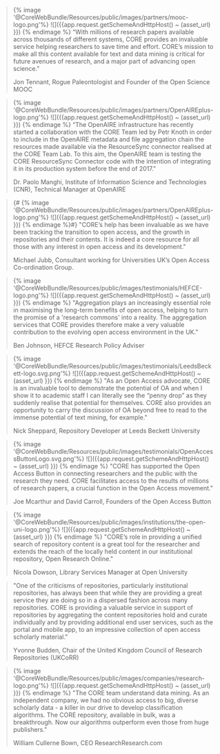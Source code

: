 > {% image '@CoreWebBundle/Resources/public/images/partners/mooc-logo.png'%} ![]({{app.request.getSchemeAndHttpHost() ~ (asset_url) }}) {% endimage %} “With millions of research papers available across thousands of different systems, CORE provides an invaluable service helping researchers to save time and effort. CORE’s mission to make all this content available for text and data mining is critical for future avenues of research, and a major part of advancing open science."
> 
> Jon Tennant, Rogue Paleontologist and Founder of the Open Science MOOC

> {% image '@CoreWebBundle/Resources/public/images/partners/OpenAIREplus-logo.png'%} ![]({{app.request.getSchemeAndHttpHost() ~ (asset_url) }}) {% endimage %} “The OpenAIRE infrastructure has recently started a collaboration with the CORE Team led by Petr Knoth in order to include in the OpenAIRE metadata and file aggregation chain the resources made available via the ResourceSync connector realised at the CORE Team Lab. To this aim, the OpenAIRE team is testing the CORE ResourceSync Connector code with the intention of integrating it in its production system before the end of 2017."
> 
> Dr. Paolo Manghi, Institute of Information Science and Technologies (CNR), Technical Manager at OpenAIRE

> {# {% image '@CoreWebBundle/Resources/public/images/partners/OpenAIREplus-logo.png'%} ![]({{app.request.getSchemeAndHttpHost() ~ (asset_url) }}) {% endimage %}#} "CORE’s help has been invaluable as we have been tracking the transition to open access, and the growth in repositories and their contents. It is indeed a core resource for all those with any interest in open access and its development."
> 
> Michael Jubb, Consultant working for Universities UK’s Open Access Co-ordination Group.

> {% image '@CoreWebBundle/Resources/public/images/testimonials/HEFCE-logo.png'%} ![]({{app.request.getSchemeAndHttpHost() ~ (asset_url) }}) {% endimage %} "Aggregation plays an increasingly essential role in maximising the long-term benefits of open access, helping to turn the promise of a 'research commons' into a reality. The aggregation services that CORE provides therefore make a very valuable contribution to the evolving open access environment in the UK."
> 
> Ben Johnson, HEFCE Research Policy Adviser

> {% image '@CoreWebBundle/Resources/public/images/testimonials/LeedsBeckett-logo.svg.png'%} ![]({{app.request.getSchemeAndHttpHost() ~ (asset_url) }}) {% endimage %} "As an Open Access advocate, CORE is an invaluable tool to demonstrate the potential of OA and when I show it to academic staff I can literally see the “penny drop” as they suddenly realise that potential for themselves. CORE also provides an opportunity to carry the discussion of OA beyond free to read to the immense potential of text mining, for example."
> 
> Nick Sheppard, Repository Developer at Leeds Beckett University

> {% image '@CoreWebBundle/Resources/public/images/testimonials/OpenAccessButtonLogo.svg.png'%} ![]({{app.request.getSchemeAndHttpHost() ~ (asset_url) }}) {% endimage %} "CORE has supported the Open Access Button in connecting researchers and the public with the research they need. CORE facilitates access to the results of millions of research papers, a crucial function in the Open Access movement."
> 
> Joe Mcarthur and David Carroll, Founders of the Open Access Button

> {% image '@CoreWebBundle/Resources/public/images/institutions/the-open-uni-logo.png'%} ![]({{app.request.getSchemeAndHttpHost() ~ (asset_url) }}) {% endimage %} "CORE’s role in providing a unified search of repository content is a great tool for the researcher and extends the reach of the locally held content in our institutional repository, Open Research Online."
> 
> Nicola Dowson, Library Services Manager at Open University

> "One of the criticisms of repositories, particularly institutional repositories, has always been that while they are providing a great service they are doing so in a dispersed fashion across many repositories. CORE is providing a valuable service in support of repositories by aggregating the content repositories hold and curate individually and by providing additional end user services, such as the portal and mobile app, to an impressive collection of open access scholarly material."
> 
> Yvonne Budden, Chair of the United Kingdom Council of Research Repositories (UKCoRR)

> {% image '@CoreWebBundle/Resources/public/images/companies/research-logo.png'%} ![]({{app.request.getSchemeAndHttpHost() ~ (asset_url) }}) {% endimage %} "The CORE team understand data mining. As an independent company, we had no obvious access to big, diverse scholarly data - a killer in our drive to develop classification algorithms. The CORE repository, available in bulk, was a breakthrough. Now our algorithms outperform even those from huge publishers."
> 
> William Cullerne Bown, CEO ResearchResearch.com